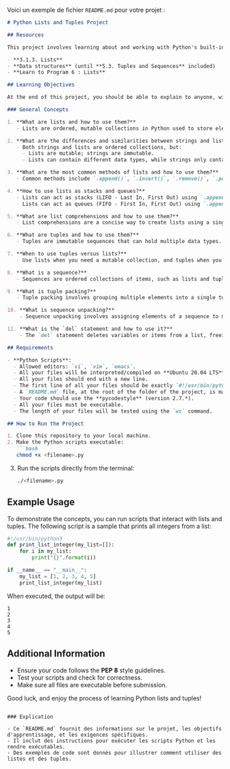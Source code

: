 Voici un exemple de fichier `README.md` pour votre projet :

```markdown
# Python Lists and Tuples Project

## Resources

This project involves learning about and working with Python's built-in data structures: **lists** and **tuples**. Below are the resources you should review to understand the core concepts for this project:

- **3.1.3. Lists**  
- **Data structures** (until **5.3. Tuples and Sequences** included)  
- **Learn to Program 6 : Lists**

## Learning Objectives

At the end of this project, you should be able to explain to anyone, without the help of Google, the following concepts:

### General Concepts

1. **What are lists and how to use them?**
   - Lists are ordered, mutable collections in Python used to store elements of different types.

2. **What are the differences and similarities between strings and lists?**
   - Both strings and lists are ordered collections, but:
     - Lists are mutable; strings are immutable.
     - Lists can contain different data types, while strings only contain characters.

3. **What are the most common methods of lists and how to use them?**
   - Common methods include `.append()`, `.insert()`, `.remove()`, `.pop()`, `.sort()`, and `.reverse()`.

4. **How to use lists as stacks and queues?**
   - Lists can act as stacks (LIFO - Last In, First Out) using `.append()` and `.pop()`.
   - Lists can act as queues (FIFO - First In, First Out) using `.append()` and `.pop(0)`.

5. **What are list comprehensions and how to use them?**
   - List comprehensions are a concise way to create lists using a single line of code.

6. **What are tuples and how to use them?**
   - Tuples are immutable sequences that can hold multiple data types.

7. **When to use tuples versus lists?**
   - Use lists when you need a mutable collection, and tuples when you need an immutable one for better performance.

8. **What is a sequence?**
   - Sequences are ordered collections of items, such as lists and tuples, which support indexing, slicing, and iteration.

9. **What is tuple packing?**
   - Tuple packing involves grouping multiple elements into a single tuple.

10. **What is sequence unpacking?**
    - Sequence unpacking involves assigning elements of a sequence to multiple variables.

11. **What is the `del` statement and how to use it?**
    - The `del` statement deletes variables or items from a list, freeing up memory and modifying the list.

## Requirements

- **Python Scripts**:
  - Allowed editors: `vi`, `vim`, `emacs`.
  - All your files will be interpreted/compiled on **Ubuntu 20.04 LTS** using **python3** (version 3.8.5).
  - All your files should end with a new line.
  - The first line of all your files should be exactly `#!/usr/bin/python3`.
  - A `README.md` file, at the root of the folder of the project, is mandatory.
  - Your code should use the **pycodestyle** (version 2.7.*).
  - All your files must be executable.
  - The length of your files will be tested using the `wc` command.

## How to Run the Project

1. Clone this repository to your local machine.
2. Make the Python scripts executable:
   ```bash
   chmod +x <filename>.py
   ```
3. Run the scripts directly from the terminal:
   ```bash
   ./<filename>.py
   ```

## Example Usage

To demonstrate the concepts, you can run scripts that interact with lists and tuples. The following script is a sample that prints all integers from a list:

```python
#!/usr/bin/python3
def print_list_integer(my_list=[]):
    for i in my_list:
        print("{}".format(i))

if __name__ == "__main__":
    my_list = [1, 2, 3, 4, 5]
    print_list_integer(my_list)
```

When executed, the output will be:

```
1
2
3
4
5
```

## Additional Information

- Ensure your code follows the **PEP 8** style guidelines.
- Test your scripts and check for correctness.
- Make sure all files are executable before submission.

Good luck, and enjoy the process of learning Python lists and tuples!
```

### Explication

- Ce `README.md` fournit des informations sur le projet, les objectifs d'apprentissage, et les exigences spécifiques.
- Il inclut des instructions pour exécuter les scripts Python et les rendre exécutables.
- Des exemples de code sont donnés pour illustrer comment utiliser des listes et des tuples.